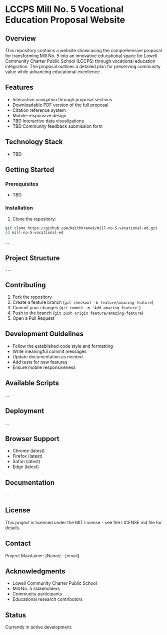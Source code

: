 # LCCPS Mill No. 5 Vocational Education Proposal Website

## Overview
This repository contains a website showcasing the comprehensive proposal for transforming Mill No. 5 into an innovative educational space for Lowell Community Charter Public School (LCCPS) through vocational education integration. The proposal outlines a detailed plan for preserving community value while advancing educational excellence.

## Features
- Interactive navigation through proposal sections
- Downloadable PDF version of the full proposal
- Citation reference system
- Mobile-responsive design
- TBD Interactive data visualizations
- TBD Community feedback submission form

## Technology Stack
- TBD

## Getting Started

### Prerequisites
- TBD

### Installation
1. Clone the repository:
```bash
git clone https://github.com/KeithKrenek/mill-no-5-vocational-ed.git
cd mill-no-5-vocational-ed
```

...

## Project Structure
```
...
```

## Contributing
1. Fork the repository
2. Create a feature branch (`git checkout -b feature/amazing-feature`)
3. Commit your changes (`git commit -m 'Add amazing feature'`)
4. Push to the branch (`git push origin feature/amazing-feature`)
5. Open a Pull Request

## Development Guidelines
- Follow the established code style and formatting
- Write meaningful commit messages
- Update documentation as needed
- Add tests for new features
- Ensure mobile responsiveness

## Available Scripts
...

## Deployment
...

## Browser Support
- Chrome (latest)
- Firefox (latest)
- Safari (latest)
- Edge (latest)

## Documentation
...

## License
This project is licensed under the MIT License - see the LICENSE.md file for details.

## Contact
Project Maintainer: [Name] - [email]

## Acknowledgments
- Lowell Community Charter Public School
- Mill No. 5 stakeholders
- Community participants
- Educational research contributors

## Status
Currently in active development.

